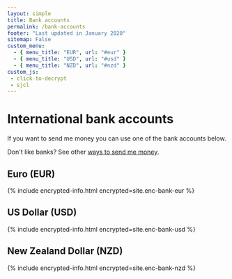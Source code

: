 ```yaml
---
layout: simple
title: Bank accounts
permalink: /bank-accounts
footer: "Last updated in January 2020"
sitemap: False
custom_menu:
  - { menu_title: "EUR", url: "#eur" }
  - { menu_title: "USD", url: "#usd" }
  - { menu_title: "NZD", url: "#nzd" }
custom_js:
 - click-to-decrypt
 - sjcl
---
```


<h1 class="section-header">International bank accounts</h1>
If you want to send me money you can use one of the bank accounts below.

Don't like banks? See other [ways to send me money](/#send-money).


<h2 class="section-header" id="eur">Euro (EUR)</h2>
{% include encrypted-info.html encrypted=site.enc-bank-eur %}


<h2 class="section-header" id="usd">US Dollar (USD)</h2>
{% include encrypted-info.html encrypted=site.enc-bank-usd %}


<h2 class="section-header" id="eur">New Zealand Dollar (NZD)</h2>
{% include encrypted-info.html encrypted=site.enc-bank-nzd %}

